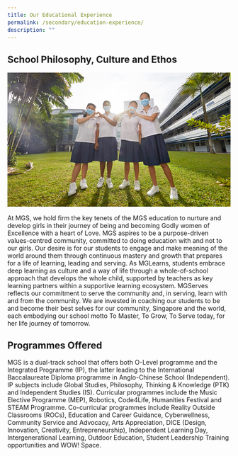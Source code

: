```yaml
---
title: Our Educational Experience
permalink: /secondary/education-experience/
description: ""
---
```

## School Philosophy, Culture and Ethos

![](/images/Secondary/pic-std-development.jpg)

At MGS, we hold firm the key tenets of the MGS education to nurture and develop girls in their journey of being and becoming Godly women of Excellence with a heart of Love. MGS aspires to be a purpose-driven values-centred community, committed to doing education with and not to our girls. Our desire is for our students to engage and make meaning of the world around them through continuous mastery and growth that prepares for a life of learning, leading and serving. As MGLearns, students embrace deep learning as culture and a way of life through a whole-of-school approach that develops the whole child, supported by teachers as key learning partners within a supportive learning ecosystem.  MGServes reflects our commitment to serve the community and, in serving, learn with and from the community. We are invested in coaching our students to be and become their best selves for our community, Singapore and the world, each embodying our school motto To Master, To Grow, To Serve today, for her life journey of tomorrow.
  
## Programmes Offered

MGS is a dual-track school that offers both O-Level programme and the Integrated Programme (IP), the latter leading to the International Baccalaureate Diploma programme in Anglo-Chinese School (Independent). IP subjects include Global Studies, Philosophy, Thinking & Knowledge (PTK) and Independent Studies (IS). Curricular programmes include the Music Elective Programme (MEP), Robotics, Code4Life, Humanities Festival and STEAM Programme. Co-curricular programmes include Reality Outside Classrooms (ROCs), Education and Career Guidance, Cyberwellness, Community Service and Advocacy, Arts Appreciation, DICE (Design, Innovation, Creativity, Entrepreneurship), Independent Learning Day, Intergenerational Learning, Outdoor Education, Student Leadership Training opportunities and WOW! Space.
